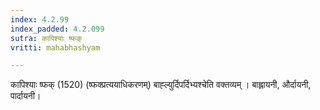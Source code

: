 ```yaml
---
index: 4.2.99
index_padded: 4.2.099
sutra: कापिश्याः ष्फक्
vritti: mahabhashyam

---
```

 कापिश्याः ष्फक् (1520) (ष्फक्प्रत्ययाधिकरणम्) बाह्ल्युर्दिपर्दिभ्यश्चेति वक्तव्यम् । बाह्लायनी, और्दायनी, पार्दायनी। 